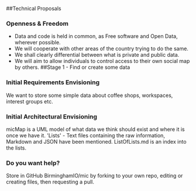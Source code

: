 

##Technical Proposals
### Openness & Freedom
* Data and code is held in common, as Free software and Open Data, wherever possible.
* We will cooperate with other areas of the country trying to do the same.
* We shall clearly differential between what is private and public data.
* We will aim to allow individuals to control access to their own social map by others.
##Stage 1 - Find or create some data
### Initial Requirements Envisioning
We want to store some simple data about coffee shops, workspaces, interest groups etc.
### Initial Architectural Envisioning
micMap is a UML model of what data we think should exist and where it is once we have it.
'Lists' - Text files containing the raw information, Markdown and JSON have been mentioned.
ListOfLists.md is an index into the lists.
### Do you want help?
Store in GitHub BirminghamIO/mic by forking to your own repo, editing or creating files, then requesting a pull.